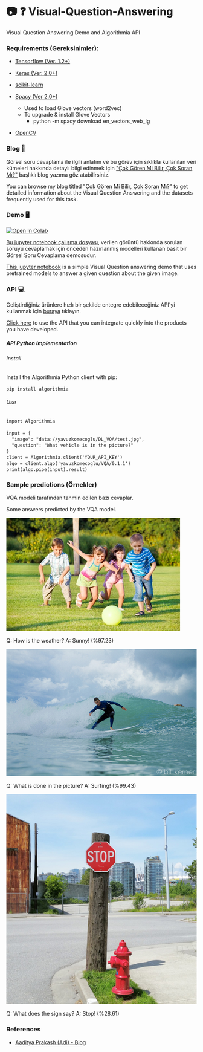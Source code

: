 # :camera: :question: Visual-Question-Answering
Visual Question Answering Demo and Algorithmia API


### Requirements (Gereksinimler): 

* [Tensorflow (Ver. 1.2+)](https://www.tensorflow.org/install/pip)
* [Keras (Ver. 2.0+)](https://pypi.org/project/Keras/)
* [scikit-learn](https://scikit-learn.org/stable/install.html)
* [Spacy (Ver 2.0+)](https://spacy.io/usage/)
    * Used to load Glove vectors (word2vec)
    * To upgrade & install Glove Vectors
       * python -m spacy download en_vectors_web_lg
       
* [OpenCV](https://pypi.org/project/opencv-python/)

### Blog 📝

Görsel soru cevaplama ile ilgili anlatım ve bu görev için sıklıkla kullanılan veri kümeleri hakkında detaylı bilgi edinmek için ["Çok Gören Mi Bilir, Çok Soran Mı?"](https://medium.com/deep-learning-turkiye/%C3%A7ok-g%C3%B6ren-mi-bilir-%C3%A7ok-soran-m%C4%B1-4bed5efdba41) başlıklı blog yazıma göz atabilirsiniz.

You can browse my blog titled ["Çok Gören Mi Bilir, Çok Soran Mı?"](https://medium.com/deep-learning-turkiye/%C3%A7ok-g%C3%B6ren-mi-bilir-%C3%A7ok-soran-m%C4%B1-4bed5efdba41) to get detailed information about the Visual Question Answering and the datasets frequently used for this task.

### Demo 🖥️

[![Open In Colab](https://colab.research.google.com/assets/colab-badge.svg)](https://colab.research.google.com/github/basakbuluz/Visual-Question-Answering/blob/master/VisualQuestionAnsweringDemo.ipynb)

[Bu jupyter notebook çalışma dosyası](https://nbviewer.jupyter.org/github/basakbuluz/Visual-Question-Answering/blob/master/VisualQuestionAnsweringDemo.ipynb), verilen görüntü hakkında sorulan soruyu cevaplamak için önceden hazırlanmış modelleri kullanan basit bir Görsel Soru Cevaplama demosudur.

[This jupyter notebook](https://nbviewer.jupyter.org/github/basakbuluz/Visual-Question-Answering/blob/master/VisualQuestionAnsweringDemo.ipynb) is a simple Visual Question answering demo that uses pretrained models to answer a given question about the given image.

### API :computer:

Geliştirdiğiniz ürünlere hızlı bir şekilde entegre edebileceğiniz API'yi kullanmak için [buraya](https://algorithmia.com/algorithms/yavuzkomecoglu/VQA) tıklayın.

[Click here](https://algorithmia.com/algorithms/yavuzkomecoglu/VQA) to use the API that you can integrate quickly into the products you have developed.

##### API Python Implementation
###### Install
Install the Algorithmia Python client with pip:

```
pip install algorithmia
```

###### Use
```
import Algorithmia

input = {
  "image": "data://yavuzkomecoglu/DL_VQA/test.jpg",
  "question": "What vehicle is in the picture?"
}
client = Algorithmia.client('YOUR_API_KEY')
algo = client.algo('yavuzkomecoglu/VQA/0.1.1')
print(algo.pipe(input).result)
```

### Sample predictions (Örnekler)
VQA modeli tarafından tahmin edilen bazı cevaplar.

Some answers predicted by the VQA model.

![](images/test/test2.jpeg)

Q: How is the weather? 
A: Sunny! (%97.23)


![](images/test/test5.jpg)

Q: What is done in the picture?
A: Surfing! (%99.43)

![](images/test/test6.jpg)

Q: What does the sign say?
A: Stop! (%28.61)

### References

* [Aaditya Prakash (Adi) - Blog](https://iamaaditya.github.io/2016/04/visual_question_answering_demo_notebook)
